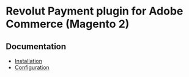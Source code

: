 # Revolut Payment plugin for Adobe Commerce (Magento 2)

## Documentation

 - [Installation](https://developer.revolut.com/docs/guides/accept-payments/plugins/magento/installation)
 - [Configuration](https://developer.revolut.com/docs/guides/accept-payments/plugins/magento/configuration)